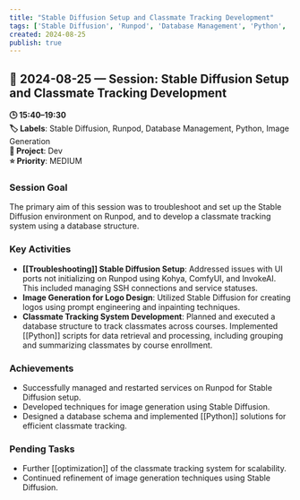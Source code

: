```yaml
---
title: "Stable Diffusion Setup and Classmate Tracking Development"
tags: ['Stable Diffusion', 'Runpod', 'Database Management', 'Python', 'Image Generation']
created: 2024-08-25
publish: true
---
```


## 📅 2024-08-25 — Session: Stable Diffusion Setup and Classmate Tracking Development

**🕒 15:40–19:30**  
**🏷️ Labels**: Stable Diffusion, Runpod, Database Management, Python, Image Generation  
**📂 Project**: Dev  
**⭐ Priority**: MEDIUM  


### Session Goal
The primary aim of this session was to troubleshoot and set up the Stable Diffusion environment on Runpod, and to develop a classmate tracking system using a database structure.

### Key Activities
- **[[Troubleshooting]] Stable Diffusion Setup**: Addressed issues with UI ports not initializing on Runpod using Kohya, ComfyUI, and InvokeAI. This included managing SSH connections and service statuses.
- **Image Generation for Logo Design**: Utilized Stable Diffusion for creating logos using prompt engineering and inpainting techniques.
- **Classmate Tracking System Development**: Planned and executed a database structure to track classmates across courses. Implemented [[Python]] scripts for data retrieval and processing, including grouping and summarizing classmates by course enrollment.

### Achievements
- Successfully managed and restarted services on Runpod for Stable Diffusion setup.
- Developed techniques for image generation using Stable Diffusion.
- Designed a database schema and implemented [[Python]] solutions for efficient classmate tracking.

### Pending Tasks
- Further [[optimization]] of the classmate tracking system for scalability.
- Continued refinement of image generation techniques using Stable Diffusion.
